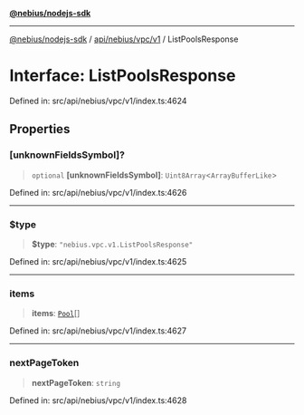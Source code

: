 [**@nebius/nodejs-sdk**](../../../../../README.md)

---

[@nebius/nodejs-sdk](../../../../../README.md) / [api/nebius/vpc/v1](../README.md) / ListPoolsResponse

# Interface: ListPoolsResponse

Defined in: src/api/nebius/vpc/v1/index.ts:4624

## Properties

### \[unknownFieldsSymbol\]?

> `optional` **\[unknownFieldsSymbol\]**: `Uint8Array`\<`ArrayBufferLike`\>

Defined in: src/api/nebius/vpc/v1/index.ts:4626

---

### $type

> **$type**: `"nebius.vpc.v1.ListPoolsResponse"`

Defined in: src/api/nebius/vpc/v1/index.ts:4625

---

### items

> **items**: [`Pool`](Pool.md)[]

Defined in: src/api/nebius/vpc/v1/index.ts:4627

---

### nextPageToken

> **nextPageToken**: `string`

Defined in: src/api/nebius/vpc/v1/index.ts:4628

